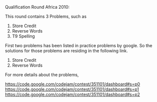 Qualification Round Africa 2010:


This round contains 3 Problems, such as 

1. Store Credit 
2. Reverse Words
3. T9 Spelling 


First two problems has been listed in practice problems by google. So the solutions for those problems are residing in the following link.

1. Store Credit 
2. Reverse Words



For more details about the problems,

https://code.google.com/codejam/contest/351101/dashboard#s=p0
https://code.google.com/codejam/contest/351101/dashboard#s=p1
https://code.google.com/codejam/contest/351101/dashboard#s=p2
